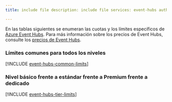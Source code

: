 ```yaml
---
title: include file description: include file services: event-hubs author: spelluru ms.service: event-hubs ms.topic: include ms.date: 05/10/2021 ms.author: spelluru ms.custom: "include file","fasttrack-edit","iot","event-hubs"

---
```


En las tablas siguientes se enumeran las cuotas y los límites específicos de [Azure Event Hubs](https://azure.microsoft.com/services/event-hubs/). Para más información sobre los precios de Event Hubs, consulte los [precios de Event Hubs](https://azure.microsoft.com/pricing/details/event-hubs/).

### <a name="common-limits-for-all-tiers"></a>Límites comunes para todos los niveles
[!INCLUDE [event-hubs-common-limits](../articles/event-hubs/includes/event-hubs-common-limits.md)]

### <a name="basic-vs-standard-vs-premium-vs-dedicated-tiers"></a>Nivel básico frente a estándar frente a Premium frente a dedicado
[!INCLUDE [event-hubs-tier-limits](../articles/event-hubs/includes/event-hubs-tier-limits.md)]


